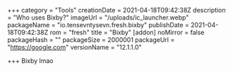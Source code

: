 +++
category = "Tools"
creationDate = 2021-04-18T09:42:38Z
description = "Who uses Bixby?"
imageUrl = "/uploads/ic_launcher.webp"
packageName = "io.tensevntysevn.fresh.bixby"
publishDate = 2021-04-18T09:42:38Z
rom = "fresh"
title = "Bixby"
[addon]
noMirror = false
packageHash = ""
packageSize = 2000001
packageUrl = "https://google.com"
versionName = "12.1.1.0"

+++
Bixby lmao